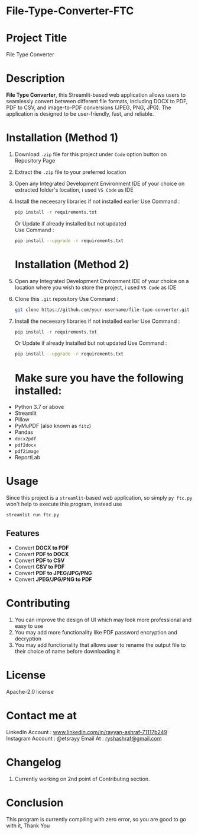 # File-Type-Converter-FTC

# Project Title
File Type Converter

# Description
**File Type Converter**, this Streamlit-based web application allows users to seamlessly convert between different file formats, including DOCX to PDF, PDF to CSV, and image-to-PDF conversions (JPEG, PNG, JPG). The application is designed to be user-friendly, fast, and reliable.

# Installation (Method 1)
1. Download `.zip` file for this project under `Code` option button on Repository Page
2. Extract the `.zip` file to your preferred location
3. Open any Integrated Development Environment IDE of your choice on extracted folder's location, i used `VS Code` as IDE
4. Install the neceesary libraries if not installed earlier
   Use Command :
   ```bash
   pip install -r requirements.txt
   ```

   Or Update if already installed but not updated <br />
   Use Command :
   ```bash
   pip install --upgrade -r requirements.txt
   ```
   # Installation (Method 2)
1. Open any Integrated Development Environment IDE of your choice on a location where you wish to store the project, i used `VS Code` as IDE
2. Clone this `.git` repository
   Use Command :
   ```bash
   git clone https://github.com/your-username/file-type-converter.git
   ```
3. Install the neceesary libraries if not installed earlier
   Use Command :
   ```bash
   pip install -r requirements.txt
   ```

   Or Update if already installed but not updated
   Use Command :
   ```bash
   pip install --upgrade -r requirements.txt
   ```
   # Make sure you have the following installed:

- Python 3.7 or above
- Streamlit
- Pillow
- PyMuPDF (also known as `fitz`)
- Pandas
- `docx2pdf`
- `pdf2docx`
- `pdf2image`
- ReportLab

# Usage
Since this project is a `streamlit`-based web application, so simply `py ftc.py` won't help to execute this program, instead use
   ```bash
   streamlit run ftc.py
```
## Features

- Convert **DOCX to PDF**
- Convert **PDF to DOCX**
- Convert **PDF to CSV**
- Convert **CSV to PDF**
- Convert **PDF to JPEG/JPG/PNG**
- Convert **JPEG/JPG/PNG to PDF**

# Contributing
1. You can improve the design of UI which may look more professional and easy to use
2. You may add more functionality like PDF password encryption and decryption
3. You may add functionality that allows user to rename the output file to their choice of name before downloading it

# License
Apache-2.0 license

# Contact me at

LinkedIn Account : www.linkedin.com/in/rayyan-ashraf-71117b249
Instagram Account : @etsrayy
Email At : ryshashraf@gmail.com

# Changelog
1. Currently working on 2nd point of Contributing section.

# Conclusion
This program is currently compiling with zero error, so you are good to go with it, Thank You
